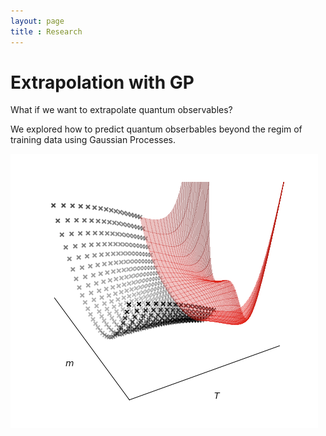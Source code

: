 ```yaml
---
layout: page
title : Research
---
```

# Extrapolation with GP
What if we want to extrapolate quantum observables?

We explored how to predict quantum obserbables beyond the regim of training data using Gaussian Processes.

[![Extrapolation of quantum observables](assets/img/spin_extrapolation_prl.png)](aboutme.md)
